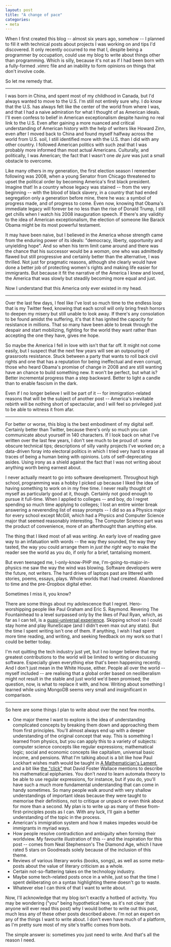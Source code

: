 ```yaml
---
layout: post
title: "A change of pace"
categories:
- meta
---
```


When I first created this blog -- almost six years ago, somehow -- I planned to
fill it with technical posts about projects I was working on and tips I'd
discovered. It only recently occurred to me that I, despite being a programmer
by occupation, could use my blog to write about things other than programming.
Which is silly, because it's not as if I had been born with a fully-formed
.vimrc file and an inability to form opinions on things that don't involve
code.

So let me remedy that.

***

I was born in China, and spent most of my childhood in Canada, but I'd always
wanted to move to the U.S. I'm still not entirely sure why. I do know that the
U.S. has always felt like the center of the world from where I was, and that I
had a naive admiration for what I thought of as American ideals. I'll even
confess to belief in American exceptionalism despite having no real link to the
U.S. Even after gaining a more nuanced and critical understanding of American
history with the help of writers like Howard Zinn, even after I moved back to
China and found myself halfway across the world from U.S. soil, I still
identified more with the U.S. than I did with any other country. I followed
American politics with such zeal that I was probably more informed than most
actual Americans.  Culturally, and politically, I was American; the fact that I
wasn't one _de jure_ was just a small obstacle to overcome.

Like many others in my generation, the first election season I remember
following was 2008, when a young Senator from Chicago threatened to upset
the political order by becoming America's first black president. Imagine that!
In a country whose legacy was stained -- from the very beginning -- with the
blood of black slavery, in a country that had ended segregation only a
generation before mine, there he was: a symbol of progress made, and of
progress to come. Even now, knowing that Obama's immediate legacy will forever
be no less than the rise of Donald Trump, I still get chills when I watch his
2008 inauguration speech. If there's any validity to the idea of American
exceptionalism, the election of someone like Barack Obama might be its most
powerful testament.

It may have been naive, but I believed in the America whose strength came from
the enduring power of its ideals: "democracy, liberty, opportunity and
unyielding hope". And so when his term limit came around and there was the
chance that his successor would be a _woman_, one who was admittedly flawed but
still progressive and certainly better than the alternative, I was thrilled.
Not just for pragmatic reasons, although she clearly would have done a better
job of protecting women's rights and making life easier for immigrants. But
because it fit the narrative of the America I knew and loved, the America that
was slowly but steadily becoming more equal and just.

Now I understand that this America only ever existed in my head.

***

Over the last few days, I feel like I've lost so much time to the endless loop
that is my Twitter feed, knowing that each scroll will only bring fresh horrors
to deepen my misery but still unable to look away. If there's any consolation
to be found amidst the suffering, it's that it has ignited the capacity for
resistance in millions. That so many have been able to break through the
despair and start mobilizing, fighting for the world they want rather than
accepting the one they have, gives me hope.

So maybe the America I fell in love with isn't that far off. It might not come
easily, but I suspect that the next few years will see an outpouring of
grassroots resistance. Stuck between a party that wants to roll back civil
rights and one that has a reputation for being ineffectual and even corrupt,
those who heard Obama's promise of change in 2008 and are still wanting have an
chance to build something new. It won't be perfect, but what is? Better
incremental progress than a step backward. Better to light a candle than to
enable fascism in the dark.

Even if I no longer believe I will be part of it -- for immigration-related
reasons that will be the subject of another post -- America's inevitable
rebirth will be nothing short of spectacular, and I will feel so privileged
just to be able to witness it from afar.

***

For better or worse, this blog is the best embodiment of my digital self.
Certainly better than Twitter, because there's only so much you can communicate
about yourself in 140 characters. If I look back on what I've written over the
last few years, I don't see much to be proud of: some obscure technical tips;
descriptions of silly vanity projects I've worked on; a data-driven foray into
electoral politics in which I tried very hard to erase all traces of being a
human being with opinions. Lots of self-deprecating asides. Using irony as a
shield against the fact that I was not writing about anything worth being
earnest about.

I never actually meant to go into software development. Throughout high school,
programming was a hobby I picked up because I liked the idea of having
something to work on in my free time. I never really thought of myself as
particularly good at it, though. Certainly not good enough to pursue it
full-time. When I applied to colleges -- and boy, do I regret spending so much
time applying to colleges; I lost an entire winter break answering a
neverending list of essay prompts -- I did so as a Physics major for every
school except McGill, which had a Physics and Computer Science major that
seemed reasonably interesting. The Computer Science part was the product of
convenience, more of an afterthought than anything else.

The thing that I liked most of all was _writing_. An early love of reading gave
way to an infatuation with words -- the way they sounded, the way they tasted,
the way you could arrange them in _just the right way_ to make the reader see
the world as you do, if only for a brief, tantalising moment.

But even teenaged me, I-only-know-PHP me, I'm-going-to-major-in-physics me
saw the way the wind was blowing. Software developers were the future, not
writers. The hard drives of laptops past are littered with stories, poems,
essays, plays. Whole worlds that I had created. Abandoned to time and the
pre-Dropbox digital ether.

Sometimes I miss it, you know?

There are some things about my adolescence that I regret. Hero-worshipping
people like Paul Graham and Eric S. Raymond. Revering The Fountainhead to a level
surpassed only by the likes of Paul Ryan, which, as far as I can tell, is a
[quasi-universal experience][aynrand]. Skipping school so I could stay home and
play RuneScape (and I didn't even max out any stats). But the time I spent
writing isn't one of them. If anything, I wish I had spent more time reading,
and writing, and seeking feedback on my work so that I could be better today.

I'm not quitting the tech industry just yet, but I no longer believe that my
greatest contributions to the world will be limited to writing or discussing
software. Especially given everything else that's been happening recently. And
I don't just mean in the White House, either. People all over the world --
myself included -- are realising that a global order based on neoliberalism
might not result in the stable and just world we'd been promised; the question,
now, is what to replace it with, and how. Writing about something I learned
while using MongoDB seems very small and insignificant in comparison.

***

So here are some things I plan to write about over the next few months.

* One major theme I want to explore is the idea of understanding complicated
concepts by breaking them down and approaching them from first principles.
You'll almost always end up with a deeper understanding of the original concept
that way. This is something I learned from physics, but you can apply this to a
variety of subjects: computer science concepts like regular expressions;
mathematical logic; social and economic concepts like capitalism, universal
basic income, and pensions. What I'm talking about is a bit like how Paul
Lockhart wishes math would be taught in [A Mathematician's Lament][lament], and
a bit like [the "click"][dfw] that David Foster Wallace mentions to describe
his mathematical epiphanies. You don't _need_ to learn automata theory to be
able to use regular expressions, for instance, but if you do, you'll have such
a much more fundamental understanding that can come in handy sometimes. So many
people walk around with very shallow understandings of important ideas because
they were taught to memorise their definitions, not to critique or unpack or
even think about for more than a second. My plan is to write up as many of
these from-first-principles posts as I can. With any luck, I'll gain a better
understanding of the topic in the process.
* American's immigration system and how it makes impedes would-be immigrants in
  myriad ways.
* How people resolve contradiction and ambiguity when forming their
  worldview. My favourite illustration of this -- and the inspiration for this
  post -- comes from Neal Stephenson's The Diamond Age, which I have rated 5
  stars on Goodreads solely because of the inclusion of this theme.
* Reviews of various literary works (books, songs), as well as some meta-posts
  about the value of literary criticism as a whole.
* Certain not-so-flattering takes on the technology industry.
* Maybe some tech-related posts once in a while, just so that the time I spent
  deliberating on a syntax highlighting theme doesn't go to waste.
* Whatever else I can think of that I want to write about.

Now, I'll acknowledge that my blog isn't exactly a hotbed of activity. You may
be wondering ("you" being hypothetical here, as it's not clear that anyone will
ever read this post) why I would bother to write out this post, much less any
of these other posts described above. I'm not an expert on any of the things I
want to write about. I don't even have much of a platform, as I'm pretty sure
most of my site's traffic comes from bots.

The simple answer is: sometimes you just need to write. And that's all the
reason I need.

[aynrand]: http://www.newyorker.com/humor/daily-shouts/i-was-ayn-rands-lover
[lament]: https://www.maa.org/external_archive/devlin/LockhartsLament.pdf
[dfw]: https://www.dalkeyarchive.com/a-conversation-with-david-foster-wallace-by-larry-mccaffery/
